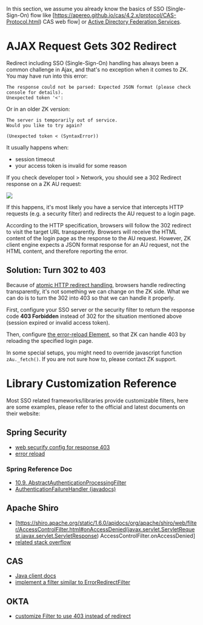 In this section, we assume you already know the basics of SSO
(Single-Sign-On) flow like
\[<https://apereo.github.io/cas/4.2.x/protocol/CAS-Protocol.html>) CAS
web flow\] or [Active Directory Federation
Services](https://docs.microsoft.com/en-us/archive/blogs/askds/understanding-the-ad-fs-2-0-proxy).

# AJAX Request Gets 302 Redirect

Redirect including SSO (Single-Sign-On) handling has always been a
common challenge in Ajax, and that's no exception when it comes to ZK.
You may have run into this error:

``` text
The response could not be parsed: Expected JSON format (please check console for details).
Unexpected token '<':
```

Or in an older ZK version:

``` text
The server is temporarily out of service.
Would you like to try again?

(Unexpected token < (SyntaxError))
```

It usually happens when:

- session timeout
- your access token is invalid for some reason

If you check developer tool \> Network, you should see a 302 Redirect
response on a ZK AU request:

![](Redirect302.jpg)

If this happens, it's most likely you have a service that intercepts
HTTP requests (e.g. a security filter) and redirects the AU request to a
login page.

According to the HTTP specification, browsers will follow the 302
redirect to visit the target URL transparently. Browsers will receive
the HTML content of the login page as the response to the AU request.
However, ZK client engine expects a JSON format response for an AU
request, not the HTML content, and therefore reporting the error.

## Solution: Turn 302 to 403

Because of [atomic HTTP redirect
handling](https://fetch.spec.whatwg.org/#atomic-http-redirect-handling),
browsers handle redirecting transparently, it's not something we can
change on the ZK side. What we can do is to turn the 302 into 403 so
that we can handle it properly.

First, configure your SSO server or the security filter to return the
response code **403 Forbidden** instead of 302 for the situation
mentioned above (session expired or invalid access token).

Then, configure [ the error-reload
Element](ZK_Configuration_Reference/zk.xml/The_client-config_Element/The_error-reload_Element),
so that ZK can handle 403 by reloading the specified login page.

In some special setups, you might need to override javascript function
`zAu._fetch()`. If you are not sure how to, please contact ZK support.

# Library Customization Reference

Most SSO related frameworks/libraries provide customizable filters, here
are some examples, please refer to the official and latest documents on
their website:

## Spring Security

- [web securify config for response
  403](https://github.com/zkoss/zkspringboot/blob/redirect302/zkspringboot-demos/zkspringboot-security-demo/src/main/java/org/zkoss/zkspringboot/security/WebSecurityConfig.java#L48-L51)
- [error
  reload](https://github.com/zkoss/zkspringboot/blob/redirect302/zkspringboot-demos/zkspringboot-security-demo/src/main/resources/metainfo/zk/zk.xml#L11-L15)

### Spring Reference Doc

- [10.9.
  AbstractAuthenticationProcessingFilter](https://docs.spring.io/spring-security/site/docs/5.4.1/reference/html5/#servlet-authentication-abstractprocessingfilter)
- [AuthenticationFailureHandler
  (javadocs)](https://docs.spring.io/spring-security/site/docs/5.4.1/api/org/springframework/security/web/authentication/AuthenticationFailureHandler.html)

## Apache Shiro

- \[<https://shiro.apache.org/static/1.6.0/apidocs/org/apache/shiro/web/filter/AccessControlFilter.html#onAccessDenied(javax.servlet.ServletRequest,javax.servlet.ServletResponse>)
  AccessControlFilter.onAccessDenied\]
- [related stack
  overflow](https://stackoverflow.com/questions/41709987/how-to-make-shiro-return-403-forbidden-with-spring-boot-rather-than-redirect-to)

## CAS

- [Java client docs](https://github.com/apereo/java-cas-client/)
- [implement a filter similar to
  ErrorRedirectFilter](https://github.com/apereo/java-cas-client/blob/master/cas-client-core/src/main/java/org/jasig/cas/client/util/ErrorRedirectFilter.java)

## OKTA

- [customize Filter to use 403 instead of
  redirect](https://developer.okta.com/blog/2019/07/22/servlet-authentication)
